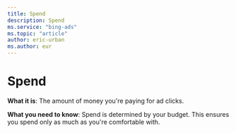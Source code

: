 ```yaml
---
title: Spend
description: Spend
ms.service: "bing-ads"
ms.topic: "article"
author: eric-urban
ms.author: eur
---
```


# Spend

**What it is**: The amount of money you're paying for ad clicks.

**What you need to know**: Spend is determined by your budget. This ensures you spend only as much as you're comfortable with.


